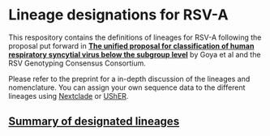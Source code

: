 # Lineage designations for RSV-A
This respository contains the definitions of lineages for RSV-A following the proposal put forward in [**The unified proposal for classification of human respiratory syncytial virus below the subgroup level**](https://www.medrxiv.org/content/10.1101/2024.02.13.24302237v1) by Goya et al and the RSV Genotyping Consensus Consortium.

Please refer to the preprint for a in-depth discussion of the lineages and nomenclature. You can assign your own sequence data to the different lineages using [Nextclade](https://clades.nextstrain.org) or [UShER](https://genome.ucsc.edu/cgi-bin/hgPhyloPlace).

## [Summary of designated lineages](.auto-generated/clades.md)
